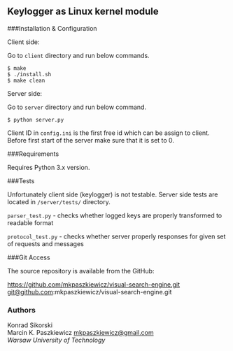 Keylogger as Linux kernel module
--------------------------------

###Installation & Configuration

Client side:

Go to ```client``` directory and run below commands.
```
$ make
$ ./install.sh
$ make clean
```

Server side:

Go to ```server``` directory and run below command.
```
$ python server.py
```

Client ID in ```config.ini``` is the first free id which can be assign to client. Before first
start of the server make sure that it is set to 0.


###Requirements

Requires Python 3.x version.

###Tests

Unfortunately client side (keylogger) is not testable. Server side tests are located in
```/server/tests/``` directory.

```parser_test.py``` - checks whether logged keys are properly  transformed to readable format

```protocol_test.py``` - checks whether server properly responses for given set of requests and messages

###Git Access

The source repository is available from the GitHub:

  https://github.com/mkpaszkiewicz/visual-search-engine.git<br>
  git@github.com:mkpaszkiewicz/visual-search-engine.git

### Authors
Konrad Sikorski<br>
Marcin K. Paszkiewicz <mkpaszkiewicz@gmail.com><br>
*Warsaw University of Technology*